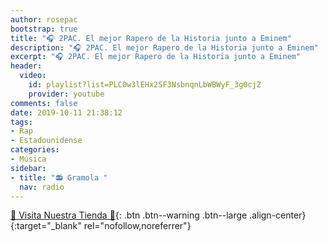 ```yaml
---
author: rosepac
bootstrap: true
title: "🎧 2PAC. El mejor Rapero de la Historia junto a Eminem"
description: "🎧 2PAC. El mejor Rapero de la Historia junto a Eminem"
excerpt: "🎧 2PAC. El mejor Rapero de la Historia junto a Eminem"
header:
  video:
    id: playlist?list=PLC0w3lEHx2SF3NsbnqnLbWBWyF_3g0cjZ
    provider: youtube
comments: false
date: 2019-10-11 21:38:12
tags:
- Rap
- Estadounidense
categories:
- Música
sidebar:
- title: "📻 Gramola "
  nav: radio
---
```


[🎁 Visita Nuestra Tienda 🎁](https://www.amazon.es/shop/cibercursos){: .btn .btn--warning .btn--large .align-center}{:target="_blank" rel="nofollow,noreferrer"}